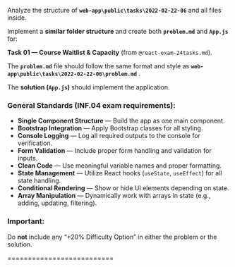Analyze the structure of **`web-app\public\tasks\2022-02-22-06`** and all files inside.

Implement a **similar folder structure** and create both **`problem.md`** and **`App.js`** for:

**Task 01 — Course Waitlist & Capacity** (from `@react-exam-24tasks.md`).

The **`problem.md`** file should follow the same format and style as  **`web-app\public\tasks\2022-02-22-06\problem.md`** .

The **solution (`App.js`)** should implement the application.

### General Standards (INF.04 exam requirements):

* **Single Component Structure** — Build the app as one main component.
* **Bootstrap Integration** — Apply Bootstrap classes for all styling.
* **Console Logging** — Log all required outputs to the console for verification.
* **Form Validation** — Include proper form handling and validation for inputs.
* **Clean Code** — Use meaningful variable names and proper formatting.
* **State Management** — Utilize React hooks (`useState`, `useEffect`) for all state handling.
* **Conditional Rendering** — Show or hide UI elements depending on state.
* **Array Manipulation** — Dynamically work with arrays in state (e.g., adding, updating, filtering).

### Important:

Do **not** include any “+20% Difficulty Option” in either the problem or the solution.

==========================
